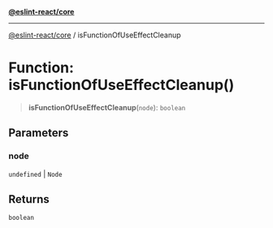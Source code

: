 [**@eslint-react/core**](../README.md)

***

[@eslint-react/core](../README.md) / isFunctionOfUseEffectCleanup

# Function: isFunctionOfUseEffectCleanup()

> **isFunctionOfUseEffectCleanup**(`node`): `boolean`

## Parameters

### node

`undefined` | `Node`

## Returns

`boolean`
